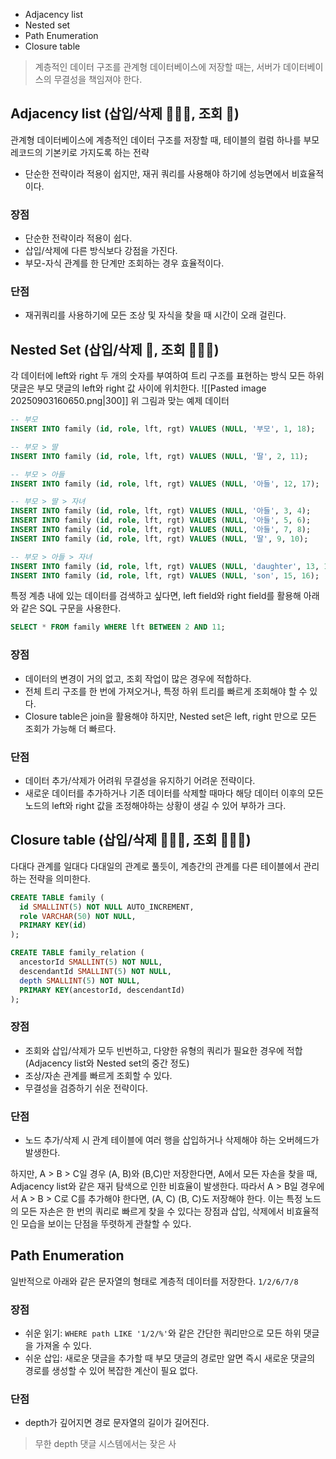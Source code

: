 - Adjacency list
- Nested set
- Path Enumeration
- Closure table

> 계층적인 데이터 구조를 관계형 데이터베이스에 저장할 때는, 서버가 데이터베이스의 무결성을 책임져야 한다.
## Adjacency list (삽입/삭제 🏃‍♂️💨, 조회 🐢)
관계형 데이터베이스에 계층적인 데이터 구조를 저장할 때, 테이블의 컬럼 하나를 부모 레코드의 기본키로 가지도록 하는 전략
- 단순한 전략이라 적용이 쉽지만, 재귀 쿼리를 사용해야 하기에 성능면에서 비효율적이다.
### 장점
- 단순한 전략이라 적용이 쉽다.
- 삽입/삭제에 다른 방식보다 강점을 가진다.
- 부모-자식 관계를 한 단계만 조회하는 경우 효율적이다.
### 단점
- 재귀쿼리를 사용하기에 모든 조상 및 자식을 찾을 때 시간이 오래 걸린다.
## Nested Set (삽입/삭제 🐢, 조회 🏃‍♂️💨)
각 데이터에 left와 right 두 개의 숫자를 부여하여 트리 구조를 표현하는 방식 모든 하위 댓글은 부모 댓글의 left와 right 값 사이에 위치한다.
![[Pasted image 20250903160650.png|300]]
위 그림과 맞는 예제 데이터
```sql
-- 부모
INSERT INTO family (id, role, lft, rgt) VALUES (NULL, '부모', 1, 18);

-- 부모 > 딸
INSERT INTO family (id, role, lft, rgt) VALUES (NULL, '딸', 2, 11);

-- 부모 > 아들
INSERT INTO family (id, role, lft, rgt) VALUES (NULL, '아들', 12, 17);

-- 부모 > 딸 > 자녀
INSERT INTO family (id, role, lft, rgt) VALUES (NULL, '아들', 3, 4);
INSERT INTO family (id, role, lft, rgt) VALUES (NULL, '아들', 5, 6);
INSERT INTO family (id, role, lft, rgt) VALUES (NULL, '아들', 7, 8);
INSERT INTO family (id, role, lft, rgt) VALUES (NULL, '딸', 9, 10);

-- 부모 > 아들 > 자녀
INSERT INTO family (id, role, lft, rgt) VALUES (NULL, 'daughter', 13, 14);
INSERT INTO family (id, role, lft, rgt) VALUES (NULL, 'son', 15, 16);
```

특정 계층 내에 있는 데이터를 검색하고 싶다면, left field와 right field를 활용해 아래와 같은 SQL 구문을 사용한다.
```sql
SELECT * FROM family WHERE lft BETWEEN 2 AND 11;
```
### 장점
- 데이터의 변경이 거의 없고, 조회 작업이 많은 경우에 적합하다.
- 전체 트리 구조를 한 번에 가져오거나, 특정 하위 트리를 빠르게 조회해야 할 수 있다.
- Closure table은 join을 활용해야 하지만, Nested set은 left, right 만으로 모든 조회가 가능해 더 빠르다.
### 단점
- 데이터 추가/삭제가 어려워 무결성을 유지하기 어려운 전략이다.
- 새로운 데이터를 추가하거나 기존 데이터를 삭제할 때마다 해당 데이터 이후의 모든 노드의 left와 right 값을 조정해야하는 상황이 생길 수 있어 부하가 크다.
## Closure table (삽입/삭제 🚶‍♂️💨, 조회 🏃‍♂️💨)
다대다 관계를 일대다 다대일의 관계로 풀듯이, 계층간의 관계를 다른 테이블에서 관리하는 전략을 의미한다.
```sql
CREATE TABLE family (
  id SMALLINT(5) NOT NULL AUTO_INCREMENT,
  role VARCHAR(50) NOT NULL,
  PRIMARY KEY(id)
);

CREATE TABLE family_relation (
  ancestorId SMALLINT(5) NOT NULL,
  descendantId SMALLINT(5) NOT NULL,
  depth SMALLINT(5) NOT NULL,
  PRIMARY KEY(ancestorId, descendantId)
);
```
### 장점
- 조회와 삽입/삭제가 모두 빈번하고, 다양한 유형의 쿼리가 필요한 경우에 적합 (Adjacency list와 Nested set의 중간 정도)
- 조상/자손 관계를 빠르게 조회할 수 있다.
- 무결성을 검증하기 쉬운 전략이다.
### 단점
- 노드 추가/삭제 시 관계 테이블에 여러 행을 삽입하거나 삭제해야 하는 오버헤드가 발생한다.

하지만, A > B > C일 경우 (A, B)와 (B,C)만 저장한다면, A에서 모든 자손을 찾을 때, Adjacency list와 같은 재귀 탐색으로 인한 비효율이 발생한다.
따라서 A > B일 경우에서 A > B > C로 C를 추가해야 한다면, (A, C) (B, C)도 저장해야 한다.
이는 특정 노드의 모든 자손은 한 번의 쿼리로 빠르게 찾을 수 있다는 장점과 삽입, 삭제에서 비효율적인 모습을 보이는 단점을 뚜렷하게 관찰할 수 있다.
## Path Enumeration
일반적으로 아래와 같은 문자열의 형태로 계층적 데이터를 저장한다.
`1/2/6/7/8`
### 장점
- 쉬운 읽기: `WHERE path LIKE '1/2/%'`와 같은 간단한 쿼리만으로 모든 하위 댓글을 가져올 수 있다.
- 쉬운 삽입: 새로운 댓글을 추가할 때 부모 댓글의 경로만 알면 즉시 새로운 댓글의 경로를 생성할 수 있어 복잡한 계산이 필요 없다.
### 단점
- depth가 깊어지면 경로 문자열의 길이가 길어진다.
> 무한 depth 댓글 시스템에서는 잦은 사